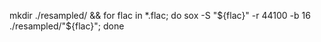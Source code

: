 mkdir ./resampled/ && for flac in *.flac; do sox -S "${flac}" -r 44100 -b 16 ./resampled/"${flac}"; done